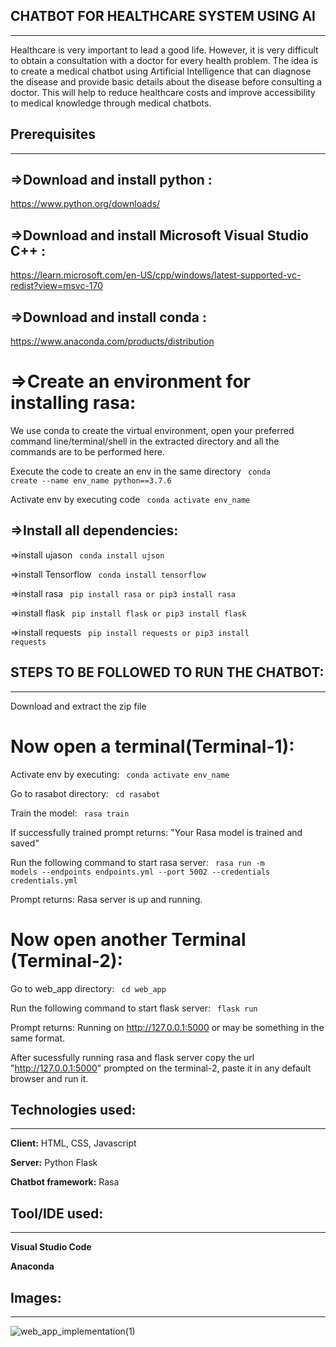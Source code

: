 ## CHATBOT FOR HEALTHCARE SYSTEM USING AI
*****************************************
Healthcare is very important to lead a good life. However, it is very difficult to obtain a
consultation with a doctor for every health problem. The idea is to create a medical chatbot
using Artificial Intelligence that can diagnose the disease and provide basic details about the
disease before consulting a doctor. This will help to reduce healthcare costs and improve
accessibility to medical knowledge through medical chatbots.



## Prerequisites
****************

=>Download and install python :
-------------------------------
  https://www.python.org/downloads/

=>Download and install Microsoft Visual Studio C++ :
----------------------------------------------------
  https://learn.microsoft.com/en-US/cpp/windows/latest-supported-vc-redist?view=msvc-170

=>Download and install conda :
------------------------------
  https://www.anaconda.com/products/distribution



=>Create an environment for installing rasa:
============================================

We use conda to create the virtual environment, open your preferred command line/terminal/shell in the extracted directory and all the commands are to be performed here.

Execute the code to create an env in the same directory <code> conda create --name env_name python==3.7.6 </code> 

Activate env by executing code <code> conda activate env_name </code>

=>Install all dependencies:
---------------------------

 =>install ujason
<code> conda install ujson </code>

 =>install Tensorflow
<code> conda install tensorflow </code>

 =>install rasa
<code> pip install rasa or pip3 install rasa </code>

 =>install flask
<code> pip install flask or pip3 install flask </code>

 =>install requests
<code> pip install requests or pip3 install requests </code>


## STEPS TO BE FOLLOWED TO RUN THE CHATBOT:
*******************************************

Download and extract the zip file

Now open a terminal(Terminal-1):
================================

Activate env by executing: <code> conda activate env_name </code>

Go to rasabot directory: <code> cd rasabot </code>

Train the model: <code> rasa train </code>

If successfully trained prompt returns: "Your Rasa model is trained and saved"

Run the following command to start rasa server: <code> rasa run -m models --endpoints endpoints.yml --port 5002 --credentials credentials.yml </code>

Prompt returns: Rasa server is up and running.


Now open another Terminal (Terminal-2):
=======================================

Go to web_app directory: <code> cd web_app </code>

Run the following command to start flask server: <code> flask run </code>

Prompt returns: Running on http://127.0.0.1:5000 or may be something in the same format.

After sucessfully running rasa and flask server
  copy the url "http://127.0.0.1:5000" prompted on the terminal-2, paste it in any default browser and run it.



## Technologies used:
*********************

**Client:** HTML, CSS, Javascript

**Server:** Python Flask

**Chatbot framework:** Rasa



## Tool/IDE used:
*****************

**Visual Studio Code**

**Anaconda**


## Images:
*****************
![web_app_implementation(1)](https://user-images.githubusercontent.com/114933781/207016061-d7502857-3ef2-4be3-965f-305f9b9bdac7.png)
